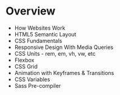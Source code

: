 # Overview

- How Websites Work
- HTML5 Semantic Layout
- CSS Fundamentals
- Responsive Design With Media Queries
- CSS Units - rem, em, vh, vw, etc
- Flexbox
- CSS Grid
- Animation with Keyframes & Transitions
- CSS Variables
- Sass Pre-compiler 